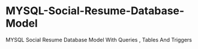 # MYSQL-Social-Resume-Database-Model
MYSQL  Social Resume Database Model With Queries , Tables And Triggers

